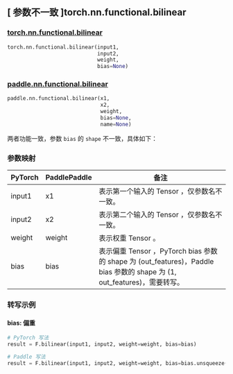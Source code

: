## [ 参数不一致 ]torch.nn.functional.bilinear

### [torch.nn.functional.bilinear](https://pytorch.org/docs/stable/generated/torch.nn.functional.bilinear.html?highlight=bilinear#torch.nn.functional.bilinear)

```python
torch.nn.functional.bilinear(input1,
                             input2,
                             weight,
                             bias=None)
```

### [paddle.nn.functional.bilinear](https://www.paddlepaddle.org.cn/documentation/docs/zh/api/paddle/nn/functional/bilinear_cn.html)

```python
paddle.nn.functional.bilinear(x1,
                              x2,
                              weight,
                              bias=None,
                              name=None)
```

两者功能一致，参数 `bias` 的 `shape` 不一致，具体如下：
### 参数映射
| PyTorch       | PaddlePaddle | 备注                                                   |
| ------------- | ------------ | ------------------------------------------------------ |
| input1          | x1         | 表示第一个输入的 Tensor ，仅参数名不一致。                                     |
| input2          | x2         | 表示第二个输入的 Tensor ，仅参数名不一致。                                     |
| weight          | weight         | 表示权重 Tensor 。                                     |
| bias          | bias         | 表示偏重 Tensor ，PyTorch bias 参数的 shape 为 (out_features)，Paddle bias 参数的 shape 为 (1, out_features)，需要转写。                                     |

### 转写示例
#### bias: 偏重
```python
# PyTorch 写法
result = F.bilinear(input1, input2, weight=weight, bias=bias)

# Paddle 写法
result = F.bilinear(input1, input2, weight=weight, bias=bias.unsqueeze(0))
```
